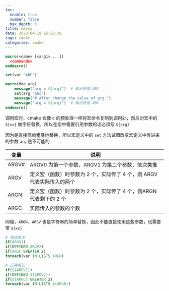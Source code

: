 ```yaml
---
toc:
  enable: true
  number: false
  max_depth: 3
title: marco
date: 2023-04-19 15:25:39
tags: cmake
categories: cmake
---
```


```cmake
macro(<name> [<arg1> ...])
  <commands>
endmacro()
```

```cmake
set(var "ABC")

macro(Moo arg)
    message("arg = ${arg}")  # 输出原值 ABC
    set(arg "abc")
    message("# After change the value of arg.")
    message("arg = ${arg}")  # 输出原值 ABC
endmacro()
```

调用宏时，cmake 会像 c 的预处理一样将宏命令复制到调用处，然后对宏中的 `${xx}` 做字符替换，所以在宏中需要引用参数的话必须写 `${arg}`

因为是直接简单粗暴地替换，所以宏定义中的 `set` 方法试图改变宏定义中传进来的参数 `arg` 是不可能的

|变量|说明
|-|-|
ARGV#|ARGV0 为第一个参数，ARGV1 为第二个参数，依次类推
ARGV|定义宏（函数）时参数为 2 个，实际传了 4 个，则 ARGV 代表实际传入的两个
ARGN|定义宏（函数）时参数为 2 个，实际传了 4 个，则ARGN代表剩下的 2 个
ARGC|实际传入的参数的个数

同理，`ARGN`、`ARGV` 也是字符串的简单替换，因此不能直接使用这些参数，也需要带 `${xx}`

```cmake
# 错误用法
if(ARGV1)
if(DEFINED ARGV2)
if(ARGC GREATER 2)
foreach(var IN LISTS ARGN)

# 正确用法
if(${ARGV1})
if(DEFINED ${ARGV2})
if(${ARGC} GREATER 2)
foreach(var IN LISTS ${ARGN})
```